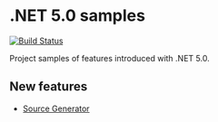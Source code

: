 # .NET 5.0 samples

[![Build Status](https://dev.azure.com/devprofr/open-source/_apis/build/status/samples/dotnet-5.0-samples-ci?branchName=main)](https://dev.azure.com/devprofr/open-source/_build/latest?definitionId=47&branchName=main)

Project samples of features introduced with .NET 5.0.

## New features

- [Source Generator](./src/SourceGeneratorSample/README.md)
